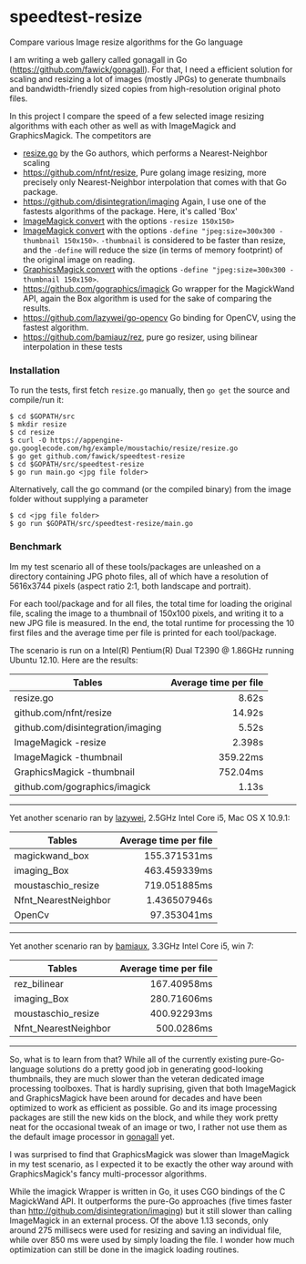speedtest-resize
================

Compare various Image resize algorithms for the Go language

I am writing a web gallery called gonagall in Go (https://github.com/fawick/gonagall). For that, I need a efficient 
solution for scaling and resizing a lot of images (mostly JPGs) to generate thumbnails and bandwidth-friendly sized copies
from high-resolution original photo files.

In this project I compare the speed of a few selected image resizing algorithms with each other as well as with 
ImageMagick and GraphicsMagick. The competitors are 

- [resize.go](https://code.google.com/p/appengine-go/source/browse/example/moustachio/resize/resize.go) by the Go authors, 
which performs a Nearest-Neighbor scaling
- https://github.com/nfnt/resize, Pure golang image resizing, more precisely only Nearest-Neighbor interpolation that comes 
with that Go package.
- https://github.com/disintegration/imaging Again, I use one of the fastests algorithms of the package. Here, it's called 
'Box'
- [ImageMagick convert](http://www.imagemagick.org/script/convert.php) with the options `-resize 150x150>`
- [ImageMagick convert](http://www.imagemagick.org/script/convert.php) with the options 
`-define "jpeg:size=300x300 -thumbnail 150x150>`. `-thumbnail` is considered to be faster than resize, and the `-define` 
will reduce the size (in terms of memory footprint) of the original image on reading.
- [GraphicsMagick convert](http://www.graphicsmagick.org/convert.html) with the options 
`-define "jpeg:size=300x300 -thumbnail 150x150>`.
- https://github.com/gographics/imagick Go wrapper for the MagickWand API, again the Box algorithm is used for the 
sake of comparing the results.
- https://github.com/lazywei/go-opencv Go binding for OpenCV, using the fastest algorithm.
- https://github.com/bamiauz/rez, pure go resizer, using bilinear interpolation in these tests

### Installation

To run the tests, first fetch `resize.go` manually, then `go get` the source and compile/run it:

    $ cd $GOPATH/src
    $ mkdir resize
    $ cd resize
    $ curl -O https://appengine-go.googlecode.com/hg/example/moustachio/resize/resize.go
    $ go get github.com/fawick/speedtest-resize
    $ cd $GOPATH/src/speedtest-resize
    $ go run main.go <jpg file folder>

Alternatively, call the go command (or the compiled binary) from the image folder without 
supplying a parameter

    $ cd <jpg file folder>
    $ go run $GOPATH/src/speedtest-resize/main.go

### Benchmark

Im my test scenario all of these tools/packages are unleashed on a directory containing JPG photo files, all of which 
have a resolution of 5616x3744 pixels (aspect ratio 2:1, both landscape and portrait). 

For each tool/package and for all files, the total time for loading the original file, scaling the image to a thumbnail of 150x100 pixels, and writing it 
to a new JPG file is measured. In the end, the total runtime for processing the 10 first files and the average time per file is 
printed for each tool/package.

The scenario is run on a Intel(R) Pentium(R) Dual T2390 @ 1.86GHz running Ubuntu 12.10. Here are the results:

| Tables                            | Average time per file  |
| --------------------------------- | ----------------------:|
| resize.go                         | 8.62s                  |
| github.com/nfnt/resize            | 14.92s                 |
| github.com/disintegration/imaging | 5.52s                  |
| ImageMagick -resize               | 2.398s                 |
| ImageMagick -thumbnail            | 359.22ms               |
| GraphicsMagick -thumbnail         | 752.04ms               |
| github.com/gographics/imagick     | 1.13s                  |

--------

Yet another scenario ran by [lazywei](https://github.com/lazywei), 2.5GHz Intel Core i5, Mac OS X 10.9.1:

| Tables               | Average time per file  |
| -------------------- | ----------------------:|
| magickwand_box       |  155.371531ms          |
| imaging_Box          |  463.459339ms          |
| moustaschio_resize   |  719.051885ms          |
| Nfnt_NearestNeighbor |  1.436507946s          |
| OpenCv               |   97.353041ms          |

--------

Yet another scenario ran by [bamiaux](https://github.com/bamiaux), 3.3GHz Intel Core i5, win 7:

| Tables               | Average time per file  |
| -------------------- | ----------------------:|
| rez_bilinear         |  167.40958ms           |
| imaging_Box          |  280.71606ms           |
| moustaschio_resize   |  400.92293ms           |
| Nfnt_NearestNeighbor |  500.0286ms            |

--------

So, what is to learn from that? While all of the currently existing pure-Go-language solutions do a pretty good job 
in generating good-looking thumbnails, they are much slower than the veteran dedicated image processing toolboxes. That is 
hardly suprising, given that both  ImageMagick and GraphicsMagick have been around for decades and have been optimized to work
as efficient as possible. Go and its image processing packages are still the new kids on the block, and while they work
pretty neat for the occasional tweak of an image or two, I rather not use them as the default image processor
in [gonagall](http://github.com/fawick/gonagall) yet. 

I was surprised to find that GraphicsMagick was slower than ImageMagick in my test scenario, as I expected it
to be exactly the other way around with GraphicsMagick's fancy multi-processor algorithms.

While the imagick Wrapper is written in Go, it uses CGO bindings of the C MagickWand API. It outperforms the 
pure-Go approaches (five times faster than http://github.com/disintegration/imaging) but it still slower than
calling ImageMagick in an external process. Of the above 1.13 seconds, only around 275 millisecs were used for 
resizing and saving an individual file, while over 850 ms were used by simply loading the file. I wonder how much 
optimization can still be done in the imagick loading routines.


